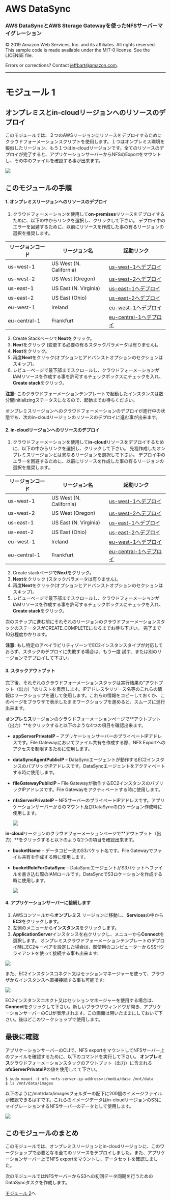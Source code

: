 # **AWS DataSync**

### AWS DataSyncとAWS Storage Gatewayを使ったNFSサーバーマイグレーション

© 2019 Amazon Web Services, Inc. and its affiliates. All rights reserved.
This sample code is made available under the MIT-0 license. See the LICENSE file.

Errors or corrections? Contact [jeffbart@amazon.com](mailto:jeffbart@amazon.com).

---

# モジュール 1
## オンプレミスとin-cloudリージョンへのリソースのデプロイ

このモジュールでは、２つのAWSリージョンにリソースをデプロイするためにクラウドフォーメーションスクリプトを使用します。１つはオンプレミス環境を擬似したリージョン、もう１つはin-cloudリージョンです。全てのリソースのデプロイが完了すると、アプリケーションサーバーからNFSのExportをマウントし、その中のファイルを確認する事が出来ます。

![](../images/mod1arch.png)

## このモジュールの手順

#### 1. オンプレミスリージョンへのリソースのデプロイ

1. クラウドフォーメーションを使用して**on-premises**リソースをデプロイするために、以下の中からリンクを選択し、クリックして下さい。 デプロイ中のエラーを回避するために、以前にリソースを作成した事の有るリージョンの選択を推奨します。

  | **リージョンコード** | **リージョン名** | **起動リンク** |
  | --- | --- | --- |
  | us-west-1 | US West (N. California) | [us-west-1へデプロイ](https://console.aws.amazon.com/cloudformation/home?region=us-west-1#/stacks/new?stackName=DataMigrationWorkshop-onPremResources&amp;templateURL=https://aws-datasync-samples.s3-us-west-2.amazonaws.com/workshops/nfs-migration/data-migration-workshop-on-prem.yaml) |
  | us-west-2 | US West (Oregon) | [us-west-2へデプロイ](https://console.aws.amazon.com/cloudformation/home?region=us-west-2#/stacks/new?stackName=DataMigrationWorkshop-onPremResources&amp;templateURL=https://aws-datasync-samples.s3-us-west-2.amazonaws.com/workshops/nfs-migration/data-migration-workshop-on-prem.yaml) |
  | us-east-1 | US East (N. Virginia) | [us-east-1へデプロイ](https://console.aws.amazon.com/cloudformation/home?region=us-east-1#/stacks/new?stackName=DataMigrationWorkshop-onPremResources&amp;templateURL=https://aws-datasync-samples.s3-us-west-2.amazonaws.com/workshops/nfs-migration/data-migration-workshop-on-prem.yaml) |
  | us-east-2 | US East (Ohio) | [us-east-2へデプロイ](https://console.aws.amazon.com/cloudformation/home?region=us-east-2#/stacks/new?stackName=DataMigrationWorkshop-onPremResources&amp;templateURL=https://aws-datasync-samples.s3-us-west-2.amazonaws.com/workshops/nfs-migration/data-migration-workshop-on-prem.yaml) |
  | eu-west-1 | Ireland | [eu-west-1へデプロイ](https://console.aws.amazon.com/cloudformation/home?region=eu-west-1#/stacks/new?stackName=DataMigrationWorkshop-onPremResources&amp;templateURL=https://aws-datasync-samples.s3-us-west-2.amazonaws.com/workshops/nfs-migration/data-migration-workshop-on-prem.yaml) |
  | eu-central-1 | Frankfurt | [eu-central-1へデプロイ](https://console.aws.amazon.com/cloudformation/home?region=eu-central-1#/stacks/new?stackName=DataMigrationWorkshop-onPremResources&amp;templateURL=https://aws-datasync-samples.s3-us-west-2.amazonaws.com/workshops/nfs-migration/data-migration-workshop-on-prem.yaml) |

2. Create Stackページで**Next**をクリック。
3. **Next**をクリック (変更する必要の有るスタックパラメータは有りません)。
4. **Next**をクリック。
5. 再度**Next**をクリック(オプションとアドバンストオプションのセクションはスキップ)。
6. レビューページで最下部までスクロールし、クラウドフォーメーションがIAMリソースを作成する事を許可するチェックボックスにチェックを入れ、**Create stack**をクリック。

**注意:** このクラウドフォーメーションテンプレートで起動したインスタンスは数分間initializingステータスになるので、起動までお待ちください。

オンプレミスリージョンへのクラウドフォーメーションのデプロイが進行中の状態でも、次のin-cloudリージョンのリソースのデプロイに進む事が出来ます。

#### 2. in-cloudリージョンへのリソースのデプロイ

1. クラウドフォーメーションを使用して**in-cloud**リソースをデプロイするために、以下の中からリンクを選択し、クリックして下さい。 先程作成したオンプレミスリージョンとは異なるリージョンを選択して下さい。 デプロイ中のエラーを回避するために、以前にリソースを作成した事の有るリージョンの選択を推奨します。

  | **リージョンコード** | **リージョン名** | **起動リンク** |
  | --- | --- | --- |
  | us-west-1 | US West (N. California) | [us-west-1へデプロイ](https://console.aws.amazon.com/cloudformation/home?region=us-west-1#/stacks/new?stackName=DataMigrationWorkshop-inCloudResources&amp;templateURL=https://aws-datasync-samples.s3-us-west-2.amazonaws.com/workshops/nfs-migration/data-migration-workshop-in-cloud.yaml) |
  | us-west-2 | US West (Oregon) | [us-west-2へデプロイ](https://console.aws.amazon.com/cloudformation/home?region=us-west-2#/stacks/new?stackName=DataMigrationWorkshop-inCloudResources&amp;templateURL=https://aws-datasync-samples.s3-us-west-2.amazonaws.com/workshops/nfs-migration/data-migration-workshop-in-cloud.yaml) |
  | us-east-1 | US East (N. Virginia) | [us-east-1へデプロイ](https://console.aws.amazon.com/cloudformation/home?region=us-east-1#/stacks/new?stackName=DataMigrationWorkshop-inCloudResources&amp;templateURL=https://aws-datasync-samples.s3-us-west-2.amazonaws.com/workshops/nfs-migration/data-migration-workshop-in-cloud.yaml) |
  | us-east-2 | US East (Ohio) | [us-east-2へデプロイ](https://console.aws.amazon.com/cloudformation/home?region=us-east-2#/stacks/new?stackName=DataMigrationWorkshop-inCloudResources&amp;templateURL=https://aws-datasync-samples.s3-us-west-2.amazonaws.com/workshops/nfs-migration/data-migration-workshop-in-cloud.yaml) |
  | eu-west-1 | Ireland | [eu-west-1へデプロイ](https://console.aws.amazon.com/cloudformation/home?region=eu-west-1#/stacks/new?stackName=DataMigrationWorkshop-inCloudResources&amp;templateURL=https://aws-datasync-samples.s3-us-west-2.amazonaws.com/workshops/nfs-migration/data-migration-workshop-in-cloud.yaml) |
  | eu-central-1 | Frankfurt | [eu-central-1へデプロイ](https://console.aws.amazon.com/cloudformation/home?region=eu-central-1#/stacks/new?stackName=DataMigrationWorkshop-inCloudResources&amp;templateURL=https://aws-datasync-samples.s3-us-west-2.amazonaws.com/workshops/nfs-migration/data-migration-workshop-in-cloud.yaml) |

2. Create stackページで**Next**をクリック。
3. **Next**をクリック (スタックパラメータは有りません)。
4. 再度**Next**をクリック(オプションとアドバンストオプションのセクションはスキップ)。
5. レビューページで最下部までスクロールし、クラウドフォーメーションがIAMリソースを作成する事を許可するチェックボックスにチェックを入れ、**Create stack**をクリック。

次のステップに進む前にそれぞれのリージョンのクラウドフォーメーションスタックのステータスがCREATE\_COMPLETEになるまでお待ち下さい。 完了まで10分程度かかります。

**注意:** もし特定のアベイラビリティゾーンでEC2インスタンスタイプが対応しておらず、スタックのデプロイに失敗する場合は、もう一度
試す、または別のリージョンでデプロイして下さい。

#### 3. スタックアウトプット

完了後、それぞれのクラウドフォーメーションスタックは実行結果の&quot;アウトプット（出力）&quot;のリストを表示します。IPアドレスやリソース名等のこれらの情報はワークショップを通して使用します。これらの情報をコピーしておくか、このページをブラウザで表示したままワークショップを進めると、スムーズに進行出来ます。

**オンプレミス**リージョンのクラウドフォーメーションページで**アウトプット（出力）**をクリックすると以下のような4つの項目を確認出来ます。

- **appServerPrivateIP** – アプリケーションサーバーのプライベートIPアドレスです。File Gatewayにおいてファイル共有を作成する際、NFS Exportへのアクセスを制限するために使用します。
- **dataSyncAgentPublicIP** – DataSyncエージェントが動作するEC2インスタンスのパブリックIPアドレスです。DataSyncエージェントをアクティベートする時に使用します。
- **fileGatewayPublicIP** – File Gatewayが動作するEC2インスタンスのパブリックIPアドレスです。File Gatewayをアクティベートする時に使用します。
- **nfsServerPrivateIP** – NFSサーバーのプライベートIPアドレスです。アプリケーションサーバーからのマウント及びDataSyncのロケーション作成時に使用します。

  ![](../images/mod1output1.png)

**in-cloud**リージョンのクラウドフォーメーションページで**アウトプット（出力）**をクリックすると以下のような2つの項目を確認出来ます。

- **bucketName** – データコピー先のS3バケット名です。File Gatewayでファイル共有を作成する時に使用します。
- **bucketRoleForDataSync** – DataSyncエージェントがS3バケットへファイルを書き込む際のIAMロールです。DataSyncでS3ロケーションを作成する時に使用します。

  ![](../images/mod1output2.png)

#### 4. アプリケーションサーバーに接続します

1. AWSコンソールから**オンプレミス** リージョンに移動し、**Services**の中から**EC2**をクリックします。
2. 左側のメニューから**インスタンス**をクリックします。
3. **ApplicationServer**インスタンスを右クリックし、メニューから**Connect**を選択します。
オンプレミスクラウドフォーメーションテンプレートのデプロイ時にEC2キーペアを設定した場合は、御使用のコンピューターからSSHクライアントを使って接続する事も出来ます:

  ![](../images/mod1ssh1.png)

また、EC2インスタンスコネクト又はセッションマネージャーを使って、ブラウザからインスタンスへ直接接続する事も可能です:

  ![](../images/mod1connect.png)

EC2インスタンスコネクト又はセッションマネージャーを使用する場合は、**Connect**をクリックして下さい。新しいブラウザウィンドウが開き、アプリケーションサーバーのCLIが表示されます。この画面は開いたままにしておいて下さい。後ほどこのワークショップで使用します。

## 最後に確認

アプリケーションサーバーのCLIで、NFS exportをマウントしてNFSサーバー上のファイルを確認するために、以下のコマンドを実行して下さい。 **オンプレミス**クラウドフォーメーションスタックのアウトプット（出力）に含まれる**nfsServerPrivateIP**の値を使用してて下さい。

    $ sudo mount -t nfs <nfs-server-ip-address>:/media/data /mnt/data
    $ ls /mnt/data/images

以下のように/mnt/data/imagesフォルダーの配下に200個のイメージファイルが確認できるはずです。これらのイメージデータはin-cloudリージョンのS3にマイグレーションするNFSサーバーのデータとして使用します。

![](../images/mod1cli1.png)

## このモジュールのまとめ

このモジュールでは、オンプレミスリージョンとin-cloudリージョンに、このワークショップで必要となる全てのリソースをデプロイしました。また、アプリケーションサーバー上でNFS exportをマウントし、データセットを確認しました。

次のモジュールではNFSサーバーからS3への初回データ同期を行うためのDataSyncタスクを作成します。

[モジュール 2](../module2/)へ
